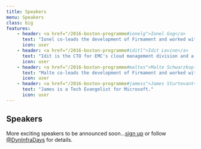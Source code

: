 ```yaml
---
title: Speakers
menu: Speakers
class: big
features:
    - header: <a href="/2016-boston-programme#ionelg">Ionel Gog</a>
      text: "Ionel co-leads the development of Firmament and worked with the Borg team at Google and the cluster infrastructure team at Facebook."
      icon: user
    - header: <a href="/2016-boston-programme#iditl">Idit Levine</a>
      text: "Idit is the CTO for EMC's cloud management division and a member of the global CTO office."
      icon: user
    - header: <a href="/2016-boston-programme#maltes">Malte Schwarzkopf</a>
      text: "Malte co-leads the development of Firmament and worked with the Borg and Omega teams at Google."
      icon: user
    - header: <a href="/2016-boston-programme#jamess">James Sturtevant</a>
      text: "James is a Tech Evangelist for Microsoft."
      icon: user
---
```


## Speakers

More exciting speakers to be announced soon...[sign up](../#connect) or follow [@DynInfraDays](https://twitter.com/DynInfraDays) for details.